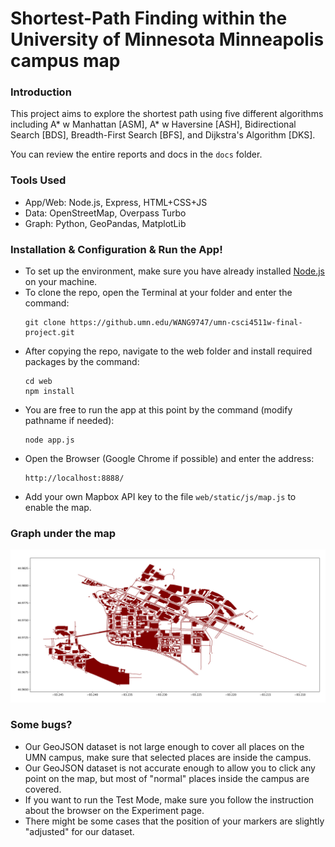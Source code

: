 # Shortest-Path Finding within the University of Minnesota Minneapolis campus map

### Introduction

This project aims to explore the shortest path using five different algorithms
including A* w Manhattan [ASM], A* w Haversine [ASH], Bidirectional Search [BDS],
Breadth-First Search [BFS], and Dijkstra's Algorithm [DKS].

You can review the entire reports and docs in the `docs` folder.

### Tools Used

- App/Web: Node.js, Express, HTML+CSS+JS
- Data: OpenStreetMap, Overpass Turbo
- Graph: Python, GeoPandas, MatplotLib


### Installation & Configuration & Run the App!

- To set up the environment, make sure you have already installed [Node.js](https://nodejs.org/en) on your machine.
- To clone the repo, open the Terminal at your folder and enter the command:
  ``` 
  git clone https://github.umn.edu/WANG9747/umn-csci4511w-final-project.git 
  ```
- After copying the repo, navigate to the web folder and install required packages by the command:
  ``` 
  cd web
  npm install
  ```
- You are free to run the app at this point by the command (modify pathname if needed):
  ```
  node app.js
  ```
- Open the Browser (Google Chrome if possible) and enter the address:
  ```
  http://localhost:8888/
  ```
- Add your own Mapbox API key to the file `web/static/js/map.js` to enable the map.


### Graph under the map

<img src="web/static/images/complete_campus_map.png" alt="UMN complete campus map">

### Some bugs?

- Our GeoJSON dataset is not large enough to cover all places on the UMN campus,
  make sure that selected places are inside the campus.
- Our GeoJSON dataset is not accurate enough to allow you to click any point on the map,
  but most of "normal" places inside the campus are covered.
- If you want to run the Test Mode, make sure you follow the instruction about the browser on the Experiment page.
- There might be some cases that the position of your markers are slightly "adjusted" for our dataset.  
